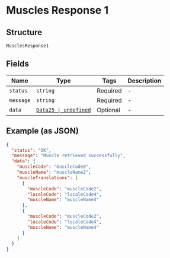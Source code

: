 
# Muscles Response 1

## Structure

`MusclesResponse1`

## Fields

| Name | Type | Tags | Description |
|  --- | --- | --- | --- |
| `status` | `string` | Required | - |
| `message` | `string` | Required | - |
| `data` | [`Data25 \| undefined`](../../doc/models/data-25.md) | Optional | - |

## Example (as JSON)

```json
{
  "status": "OK",
  "message": "Muscle retrieved successfully",
  "data": {
    "muscleCode": "muscleCode0",
    "muscleName": "muscleName2",
    "muscleTranslations": [
      {
        "muscleCode": "muscleCode2",
        "localeCode": "localeCode4",
        "muscleName": "muscleName4"
      },
      {
        "muscleCode": "muscleCode2",
        "localeCode": "localeCode4",
        "muscleName": "muscleName4"
      }
    ]
  }
}
```

